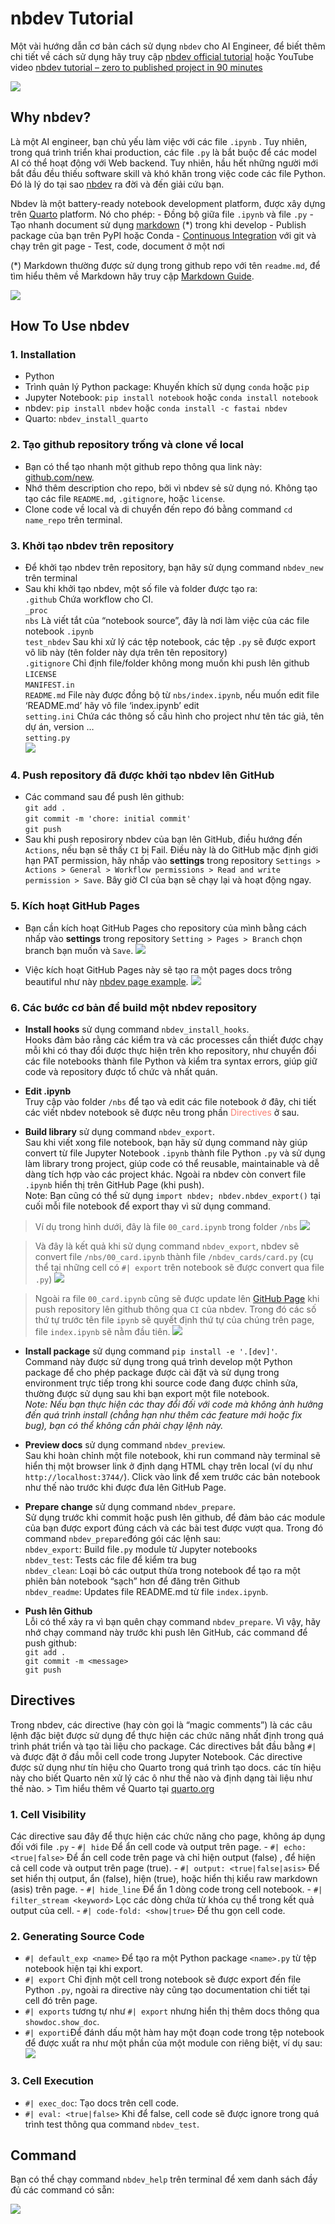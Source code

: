 nbdev Tutorial
================

<!-- WARNING: THIS FILE WAS AUTOGENERATED! DO NOT EDIT! -->

Một vài hướng dẫn cơ bản cách sử dụng `nbdev` cho AI Engineer, để biết
thêm chi tiết về cách sử dụng hãy truy cập [nbdev official
tutorial](https://nbdev.fast.ai/) hoặc YouTube video [nbdev tutorial –
zero to published project in 90
minutes](https://www.youtube.com/watch?v=l7zS8Ld4_iA)

<div>

[![](https://i.ytimg.com/vi/l7zS8Ld4_iA/sddefault.jpg)](https://www.youtube.com/watch?v=l7zS8Ld4_iA)

</div>

## Why nbdev?

Là một AI engineer, bạn chủ yếu làm việc với các file `.ipynb` . Tuy
nhiên, trong quá trình triển khai production, các file `.py` là bắt buộc
để các model AI có thể hoạt động với Web backend. Tuy nhiên, hầu hết
những người mới bắt đầu đều thiếu software skill và khó khăn trong việc
code các file Python. Đó là lý do tại sao [nbdev](https://nbdev.fast.ai)
ra đời và đến giải cứu bạn.

Nbdev là một battery-ready notebook development platform, được xây dựng
trên [Quarto](https://quarto.org) platform. Nó cho phép: - Đồng bộ giữa
file `.ipynb` và file `.py` - Tạo nhanh document sử dụng
[markdown](https://www.markdownguide.org) (\*) trong khi develop -
Publish package của bạn trên PyPI hoặc Conda - [Continuous
Integration](https://www.youtube.com/watch?v=8aV5AxJrHDg&list=PLZMWkkQEwOPmGolqJPsAm_4fcBDDc2to_)
với git và chạy trên git page - Test, code, document ở một nơi

(\*) Markdown thường được sử dụng trong github repo với tên `readme.md`,
để tìm hiểu thêm về Markdown hãy truy cập [Markdown
Guide](https://www.markdownguide.org/).

![](https://github.blog/wp-content/uploads/2020/11/nbdev_logo11.png?fit=1200%2C630)

## How To Use nbdev

### 1. Installation

- Python
- Trình quản lý Python package: Khuyến khích sử dụng `conda` hoặc `pip`
- Jupyter Notebook: `pip install notebook` hoặc `conda install notebook`
- nbdev: `pip install nbdev` hoặc `conda install -c fastai nbdev`
- Quarto: `nbdev_install_quarto`

### 2. Tạo github repository trống và clone về local

- Bạn có thể tạo nhanh một github repo thông qua link này:
  [github.com/new](https://github.com/new).
- Nhớ thêm description cho repo, bởi vì nbdev sẻ sử dụng nó. Không tạo
  tạo các file `README.md`, `.gitignore`, hoặc `license`.
- Clone code về local và di chuyển đến repo đó bằng command
  `cd name_repo` trên terminal.

### 3. Khởi tạo nbdev trên repository

- Để khởi tạo nbdev trên repository, bạn hãy sử dụng command `nbdev_new`
  trên terminal
- Sau khi khởi tạo nbdev, một số file và folder được tạo ra:  
  `.github` Chứa workflow cho CI.  
  `_proc`  
  `nbs` Là viết tắt của “notebook source”, đây là nơi làm việc của các
  file notebook `.ipynb`  
  `test_nbdev` Sau khi xử lý các tệp notebook, các tệp `.py` sẽ được
  export vô lib này (tên folder này dựa trên tên repository)  
  `.gitignore` Chỉ định file/folder không mong muốn khi push lên
  github  
  `LICENSE`  
  `MANIFEST.in`  
  `README.md` File này được đồng bộ từ `nbs/index.ipynb`, nếu muốn edit
  file ‘README.md’ hãy vô file ‘index.ipynb’ edit  
  `setting.ini` Chứa các thông số cấu hình cho project như tên tác giả,
  tên dự án, version …  
  `setting.py`  
  ![](index_files/figure-commonmark/e7198154-1-image.png)

### 4. Push repository đã được khởi tạo nbdev lên GitHub

- Các command sau để push lên github:  
  `git add .`  
  `git commit -m 'chore: initial commit'`  
  `git push`  
- Sau khi push reposirory nbdev của bạn lên GitHub, điều hướng đến
  `Actions`, nếu bạn sẽ thấy `CI` bị Fail. Điều này là do GitHub mặc
  định giới hạn PAT permission, hãy nhấp vào **settings** trong
  repository
  `Settings > Actions > General > Workflow permissions > Read and write permission > Save`.
  Bây giờ CI của bạn sẽ chạy lại và hoạt động ngay.

### 5. Kích hoạt GitHub Pages

- Bạn cần kích hoạt GitHub Pages cho repository của mình bằng cách nhấp
  vào **settings** trong repository `Setting > Pages > Branch` chọn
  branch bạn muốn và `Save`.
  ![](index_files/figure-commonmark/3b5b9e6d-1-3.png)

- Việc kích hoạt GitHub Pages này sẽ tạo ra một pages docs trông
  beautiful như này [nbdev page
  example](https://hoangtrung020541.github.io/nbdev_cards/).
  ![](index_files/figure-commonmark/dbbc21ce-1-image.png)

### 6. Các bước cơ bản để build một nbdev repository

- **Install hooks** sử dụng command `nbdev_install_hooks`.  
  Hooks đảm bảo rằng các kiểm tra và các processes cần thiết được chạy
  mỗi khi có thay đổi được thực hiện trên kho repository, như chuyển đổi
  các file notebooks thành file Python và kiểm tra syntax errors, giúp
  giữ code và repository được tổ chức và nhất quán.

- **Edit .ipynb**  
  Truy cập vào folder `/nbs` để tạo và edit các file notebook ở đây, chi
  tiết các viết nbdev notebook sẽ được nêu trong phần
  <font color="salmon">Directives</font> ở sau.

- **Build library** sử dụng command `nbdev_export`.  
  Sau khi viết xong file notebook, bạn hãy sử dụng command này giúp
  convert từ file Jupyter Notebook `.ipynb` thành file Python `.py` và
  sử dụng làm library trong project, giúp code có thể reusable,
  maintainable và dễ dàng tích hợp vào các project khác. Ngoài ra nbdev
  còn convert file `.ipynb` hiển thị trên GitHub Page (khi push).  
  Note: Bạn cũng có thể sử dụng `import nbdev; nbdev.nbdev_export()` tại
  cuối mỗi file notebook để export thay vì sử dụng command.

> Ví dụ trong hình dưới, đây là file `00_card.ipynb` trong folder `/nbs`
> ![](index_files/figure-commonmark/e6cbadfb-1-image-2.png)

> Và đây là kết quả khi sử dụng command `nbdev_export`, nbdev sẽ convert
> file `/nbs/00_card.ipynb` thành file `/nbdev_cards/card.py` (cụ thể
> tại những cell có `#| export` trên notebook sẽ được convert qua file
> `.py`) ![](index_files/figure-commonmark/6da59eed-1-image.png)

> Ngoài ra file `00_card.ipynb` cũng sẽ được update lên [GitHub
> Page](https://hoangtrung020541.github.io/nbdev_cards/card.html) khi
> push repository lên github thông qua `CI` của nbdev. Trong đó các số
> thứ tự trước tên file `ipynb` sẽ quyết định thứ tự của chúng trên
> page, file `index.ipynb` sẽ nằm đầu tiên.
> ![](index_files/figure-commonmark/99aff34f-1-6.png)

- **Install package** sử dụng command `pip install -e '.[dev]'`.  
  Command này được sử dụng trong quá trình develop một Python package để
  cho phép package được cài đặt và sử dụng trong environment trực tiếp
  trong khi source code đang được chỉnh sửa, thường được sử dụng sau khi
  bạn export một file notebook.  
  *Note: Nếu bạn thực hiện các thay đổi đối với code mà không ảnh hưởng
  đến quá trình install (chẳng hạn như thêm các feature mới hoặc fix
  bug), bạn có thể không cần phải chạy lệnh này.*

- **Preview docs** sử dụng command `nbdev_preview`.  
  Sau khi hoàn chỉnh một file notebook, khi run command này terminal sẽ
  hiển thị một browser link ở định dạng HTML chạy trên local (ví dụ như
  `http://localhost:3744/`). Click vào link để xem trước các bản
  notebook như thế nào trước khi được đưa lên GitHub Page.

- **Prepare change** sử dụng command `nbdev_prepare`.  
  Sử dụng trước khi commit hoặc push lên github, để đảm bảo các module
  của bạn được export đúng cách và các bài test được vượt qua. Trong đó
  command `nbdev_prepare`đóng gói các lệnh sau:  
  `nbdev_export`: Build file`.py` module từ Jupyter notebooks  
  `nbdev_test`: Tests các file để kiểm tra bug  
  `nbdev_clean`: Loại bỏ các output thừa trong notebook để tạo ra một
  phiên bản notebook “sạch” hơn để đăng trên Github  
  `nbdev_readme`: Updates file README.md từ file `index.ipynb`.

- **Push lên Github**  
  Lỗi có thể xảy ra vì bạn quên chạy command `nbdev_prepare`. Vì vậy,
  hãy nhớ chạy command này trước khi push lên GitHub, các command để
  push github:  
  `git add .`  
  `git commit -m <message>`  
  `git push`

## Directives

Trong nbdev, các directive (hay còn gọi là “magic comments”) là các câu
lệnh đặc biệt được sử dụng để thực hiện các chức năng nhất định trong
quá trình phát triển và tạo tài liệu cho package. Các directives bắt đầu
bằng `#|` và được đặt ở đầu mỗi cell code trong Jupyter Notebook. Các
directive được sử dụng như tín hiệu cho Quarto trong quá trình tạo docs.
các tín hiệu này cho biết Quarto nên xử lý các ô như thế nào và định
dạng tài liệu như thế nào. \> Tìm hiểu thêm về Quarto tại
[quarto.org](https://quarto.org/)

### 1. Cell Visibility

Các directive sau đây để thực hiện các chức năng cho page, không áp dụng
đối với file `.py` - `#| hide` Để ẩn cell code và output trên page. -
`#| echo: <true|false>` Để ẩn cell code trên page và chỉ hiện output
(false) , để hiện cả cell code và output trên page (true). -
`#| output: <true|false|asis>` Để set hiển thị output, ẩn (false), hiện
(true), hoặc hiển thị kiểu raw markdown (asis) trên page. -
`#| hide_line` Để ẩn 1 dòng code trong cell notebook. -
`#| filter_stream <keyword>` Lọc các dòng chứa từ khóa cụ thể trong kết
quả output của cell. - `#| code-fold: <show|true>` Để thu gọn cell code.

### 2. Generating Source Code

- `#| default_exp <name>` Để tạo ra một Python package `<name>.py` từ
  tệp notebook hiện tại khi export.
- `#| export` Chỉ định một cell trong notebook sẽ được export đến file
  Python `.py`, ngoài ra directive này cũng tạo documentation chi tiết
  tại cell đó trên page.
- `#| exports` tương tự như `#| export` nhưng hiển thị thêm docs thông
  qua `showdoc.show_doc`.
- `#| exporti`Để đánh dấu một hàm hay một đoạn code trong tệp notebook
  để được xuất ra như một phần của một module con riêng biệt, ví dụ sau:
  ![](index_files/figure-commonmark/bcf97de6-1-image.png)

### 3. Cell Execution

- `#| exec_doc`: Tạo docs trên cell code.
- `#| eval: <true|false>` Khi để false, cell code sẽ được ignore trong
  quá trình test thông qua command `nbdev_test`.

## Command

Bạn có thể chạy command `nbdev_help` trên terminal để xem danh sách đầy
đủ các command có sẵn:

![](index_files/figure-commonmark/85e0a2ee-1-image.png)
